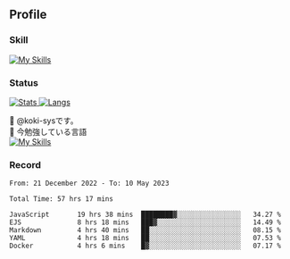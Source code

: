 ## Profile
### Skill
[![My Skills](https://skillicons.dev/icons?i=html,css,javascript,php,java,nodejs,react,bootstrap,docker,laravel,git,github,githubactions,materialui&theme=dark)](https://skillicons.dev)<br>
### Status
[![Stats](https://github-readme-stats.vercel.app/api?username=koki-sys&count_private=true&show_icons=true)
![Langs](https://github-readme-stats.vercel.app/api/top-langs/?username=koki-sys&layout=compact)](https://github.com/koki-sys)

👋 @koki-sysです。<br/>
🌱 今勉強している言語<br/>
[![My Skills](https://skillicons.dev/icons?i=typescript,react,golang&theme=dark)](https://skillicons.dev)


<!---
koki-sys/koki-sys is a ✨ special ✨ repository because its `README.md` (this file) appears on your GitHub profile.
You can click the Preview link to take a look at your changes.
--->

### Record
<!--START_SECTION:waka-->

```text
From: 21 December 2022 - To: 10 May 2023

Total Time: 57 hrs 17 mins

JavaScript       19 hrs 38 mins  ████████▓░░░░░░░░░░░░░░░░   34.27 %
EJS              8 hrs 18 mins   ███▓░░░░░░░░░░░░░░░░░░░░░   14.49 %
Markdown         4 hrs 40 mins   ██░░░░░░░░░░░░░░░░░░░░░░░   08.15 %
YAML             4 hrs 18 mins   ██░░░░░░░░░░░░░░░░░░░░░░░   07.53 %
Docker           4 hrs 6 mins    █▓░░░░░░░░░░░░░░░░░░░░░░░   07.17 %
```

<!--END_SECTION:waka-->
